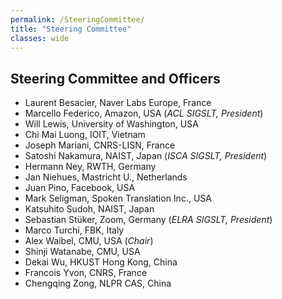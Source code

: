 ```yaml
---
permalink: /SteeringCommittee/
title: "Steering Committee"
classes: wide
---
```


## Steering Committee and Officers

  * Laurent Besacier, Naver Labs Europe, France 
  * Marcello Federico, Amazon, USA (*ACL SIGSLT, President*) 
  * Will Lewis, University of Washington, USA
  * Chi Mai Luong, IOIT, Vietnam
  * Joseph Mariani, CNRS-LISN, France 
  * Satoshi Nakamura, NAIST, Japan (*ISCA SIGSLT, President*)
  * Hermann Ney, RWTH, Germany
  * Jan Niehues, Mastricht U., Netherlands
  * Juan Pino, Facebook, USA
  * Mark Seligman, Spoken Translation Inc., USA
  * Katsuhito Sudoh, NAIST, Japan
  * Sebastian Stüker, Zoom, Germany (*ELRA SIGSLT, President*)
  * Marco Turchi, FBK, Italy 
  * Alex Waibel, CMU, USA (*Chair*)
  * Shinji Watanabe, CMU, USA
  * Dekai Wu, HKUST Hong Kong, China
  * Francois Yvon, CNRS, France
  * Chengqing Zong, NLPR CAS, China

